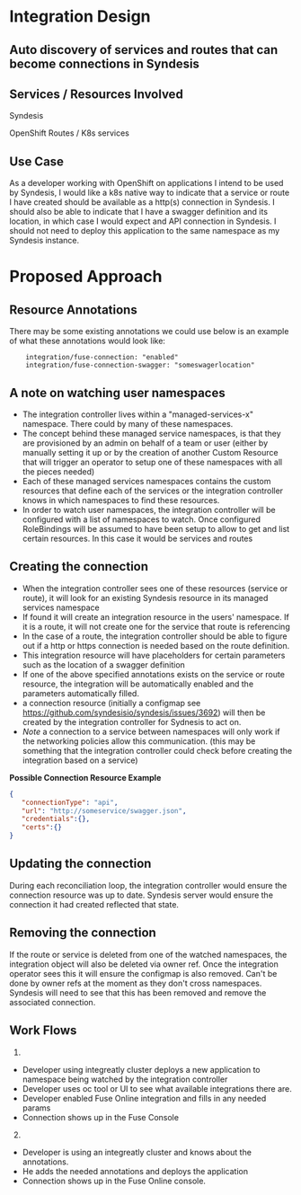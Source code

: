 # Integration Design

## Auto discovery of services and routes that can become connections in Syndesis

## Services / Resources Involved

Syndesis

OpenShift Routes / K8s services

## Use Case

As a developer working with OpenShift on applications I intend to be used by Syndesis, I would like a k8s native way to indicate that a service or route I have
created should be available as a http(s) connection in Syndesis. I should also be able to indicate that I have a swagger definition
and its location, in which case I would expect and API connection in Syndesis. I should not need to deploy this application to the same
namespace as my Syndesis instance.

# Proposed Approach

## Resource Annotations
There may be some existing annotations we could use below is an example of what these annotations would look like:
```
    integration/fuse-connection: "enabled"
    integration/fuse-connection-swagger: "someswagerlocation"
``` 
    
## A note on watching user namespaces
- The integration controller lives within a "managed-services-x" namespace. There could by many of these namespaces. 
- The concept behind these managed service namespaces, is that they are provisioned by an admin on behalf of a team or user (either by manually setting it up
or by the creation of another Custom Resource that will trigger an operator to setup one of these namespaces with all the pieces needed)
- Each of these managed services namespaces contains the custom resources that define each of the services or the integration controller
knows in which namespaces to find these resources.
- In order to watch user namespaces, the integration controller will be configured with a list
of namespaces to watch. Once configured RoleBindings will be assumed to have been setup to allow to get and list certain resources. In this case it would
be services and routes 

## Creating the connection

- When the integration controller sees one of these resources (service or route), it will look for an existing Syndesis resource in its managed services namespace 
- If found it will create an integration resource in the users' namespace. If it is a route, it will not create one for the service that route
is referencing
- In the case of a route, the integration controller should be able to figure out if a http or https connection is needed based on the route
definition.
- This integration resource will have placeholders for  certain parameters such as the location of a swagger definition
- If one of the above specified annotations exists on the service or route resource, the integration will be automatically enabled and the parameters automatically filled.
- a connection resource (initially a configmap see https://github.com/syndesisio/syndesis/issues/3692) will then be created by
the integration controller for Sydnesis to act on.
- *Note* a connection to a service between namespaces will only work if the networking policies allow this communication. (this may be something that 
the integration controller could check before creating the integration based on a service)

**Possible Connection Resource Example**

```json 
{
   "connectionType": "api",
   "url": "http://someservice/swagger.json",
   "credentials":{},
   "certs":{}
}
```
## Updating the connection

During each reconciliation loop, the integration controller would ensure the connection resource was up to date.
Syndesis server would ensure the connection it had created reflected that state.  


## Removing the connection

If the route or service is deleted from one of the watched namespaces, the integration object will also be deleted via owner ref.
Once the integration operator sees this it will ensure the configmap is also removed. Can't be done by owner refs at the moment as
they don't cross namespaces. 
Syndesis will need to see that this has been removed and remove the associated connection.


## Work Flows

1)
- Developer using integreatly cluster deploys a new application to namespace being watched by the integration controller
- Developer uses oc tool or UI to see what available integrations there are.
- Developer enabled Fuse Online integration and fills in any needed params
- Connection shows up in the Fuse Console

2)
- Developer is using an integreatly cluster and knows about the annotations. 
- He adds the needed annotations and deploys the application
- Connection shows up in the Fuse Online console.
